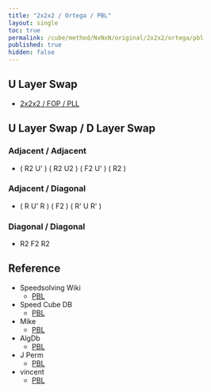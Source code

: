 ```yaml
---
title: "2x2x2 / Ortega / PBL"
layout: single
toc: true
permalink: /cube/method/NxNxN/original/2x2x2/ortega/pbl
published: true
hidden: false
---
```


<head>
  <base target="_blank">
  <link
    rel   = "stylesheet"
    type  = "text/css"
    href  = "/assets/css/twisty/NxNxN/2x2x2.css"
  >
  <script
    src   = "https://cdn.cubing.net/js/cubing/twisty"
    type  = "module"
    defer
  ></script>
</head>



## U Layer Swap

- [2x2x2 / FOP / PLL](/cube/method/NxNxN/original/2x2x2/fop/pll)



## U Layer Swap / D Layer Swap

### Adjacent / Adjacent

- ( R2 U' ) ( R2 U2 ) ( F2 U' ) ( R2 )
  <div class="twisty-wrapper">
    <twisty-player
      puzzle                    = "2x2x2"
      experimental-stickering   = "PBL"
      alg                       = "R2 U' R2 U2' F2 U' R2"
      experimental-setup-alg    = ""
      experimental-setup-anchor = "end"
      tempo-scale               = "1.3"
    ></twisty-player>
  </div>

### Adjacent / Diagonal

- ( R U' R ) ( F2 ) ( R' U R' )
  <div class="twisty-wrapper">
    <twisty-player
      puzzle                    = "2x2x2"
      experimental-stickering   = "PBL"
      alg                       = "R U' R F2 R' U R'"
      experimental-setup-alg    = ""
      experimental-setup-anchor = "end"
      tempo-scale               = "1.3"
    ></twisty-player>
  </div>

### Diagonal / Diagonal

- R2 F2 R2
  <div class="twisty-wrapper">
    <twisty-player
      puzzle                    = "2x2x2"
      experimental-stickering   = "PBL"
      alg                       = "R2 F2 R2"
      experimental-setup-alg    = ""
      experimental-setup-anchor = "end"
      tempo-scale               = "1.3"
    ></twisty-player>
  </div>



## Reference

- Speedsolving Wiki
  - [PBL](https://www.speedsolving.com/wiki/index.php/PBL)
- Speed Cube DB
  - [PBL](https://speedcubedb.com/a/2x2/OrtegaPBL)
- Mike
  - [PBL](https://logiqx.github.io/cubing-algs/html/pbl.html)
- AlgDb
  - [PBL](http://algdb.net/puzzle/222/ortegapbl)
- J Perm
  - [PBL](https://jperm.net/algs/2x2pbl)
- vincent
  - [PBL](https://m.blog.naver.com/vincentcube/60134828872)
